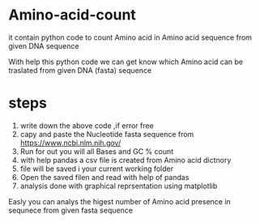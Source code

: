 # Amino-acid-count
it contain python code to count Amino acid in Amino acid sequence from given DNA sequence


With help this python code we can get know which Amino acid can be traslated from given DNA (fasta) sequence

# steps
1. write down the above code ,if error free
2. capy and paste the Nucleotide fasta sequence from https://www.ncbi.nlm.nih.gov/
3. Run for out you will all Bases and GC % count 
4. with help pandas a csv file is created from  Amino acid dictnory
5. file will be saved i your current working folder 
6. Open the saved filen and read with help of pandas
7. analysis done with graphical reprsentation using matplotlib



Easly you can analys the higest number of Amino acid presence in sequnece from given fasta sequence
